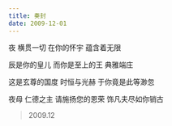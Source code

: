 ```yaml
---
title: 奏封
date: 2009-12-01
---
```


夜
横贯一切
在你的怀宇
蕴含着无限
<!--more-->
辰是你的皇儿
而你是至上的王
典雅端庄

这是玄尊的国度
时恒与光赫
于你竟是此等渺忽

夜母
仁德之主
请施扬您的恩荣
饰凡夫尽如你销古

> 2009.12